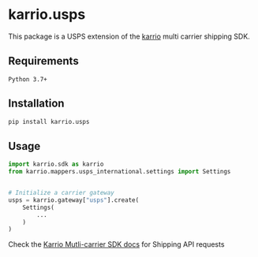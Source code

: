 
# karrio.usps

This package is a USPS extension of the [karrio](https://pypi.org/project/karrio) multi carrier shipping SDK.

## Requirements

`Python 3.7+`

## Installation

```bash
pip install karrio.usps
```

## Usage

```python
import karrio.sdk as karrio
from karrio.mappers.usps_international.settings import Settings


# Initialize a carrier gateway
usps = karrio.gateway["usps"].create(
    Settings(
        ...
    )
)
```

Check the [Karrio Mutli-carrier SDK docs](https://docs.karrio.io) for Shipping API requests
